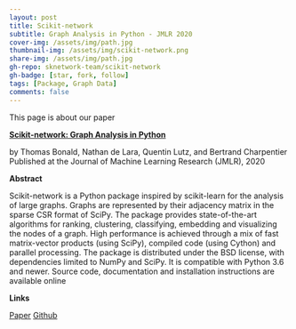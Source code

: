 ```yaml
---
layout: post
title: Scikit-network
subtitle: Graph Analysis in Python - JMLR 2020
cover-img: /assets/img/path.jpg
thumbnail-img: /assets/img/scikit-network.png
share-img: /assets/img/path.jpg
gh-repo: sknetwork-team/scikit-network
gh-badge: [star, fork, follow]
tags: [Package, Graph Data]
comments: false
---
```



This page is about our paper

[**Scikit-network: Graph Analysis in Python**](hhttps://www.jmlr.org/papers/volume21/20-412/20-412.pdfg)

by Thomas Bonald, Nathan de Lara, Quentin Lutz, and Bertrand Charpentier  
Published at the Journal of Machine Learning Research (JMLR), 2020

**Abstract**

Scikit-network is a Python package inspired by scikit-learn for the analysis of large graphs. Graphs are represented by their adjacency matrix in the sparse CSR format of SciPy. The package provides state-of-the-art algorithms for ranking, clustering, classifying, embedding and visualizing the nodes of a graph. High performance is achieved through a mix of fast matrix-vector products (using SciPy), compiled code (using Cython) and parallel processing. The package is distributed under the BSD license, with dependencies limited to NumPy and SciPy. It is compatible with Python 3.6 and newer. Source code, documentation and installation instructions are available online

**Links**

[Paper](https://www.jmlr.org/papers/volume21/20-412/20-412.pdf) [Github](https://github.com/sknetwork-team/scikit-network)
